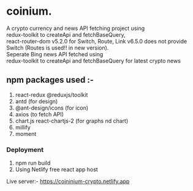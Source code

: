 # coinium.
A crypto currency and news API fetching project using <br/> redux-toolkit to createApi and fetchBaseQuery, <br/> react-router-dom v5.2.0 for Switch, Route, Link v6.5.0 does not provide Switch (Routes is used!! in new version).
<br/> Seperate Bing news API fetched using <br/> redux-toolkit to createApi and fetchBaseQuery for latest crypto news  

## npm packages used :-
1. react-redux @reduxjs/toolkit
2. antd (for design)
3. @ant-design/icons (for icon)
4. axios (to fetch API)
5. chart.js react-chartjs-2 (for graphs nd chart)
6. millify
7. moment

### Deployment
1. npm run build 
2. Using Netlify free react app host 

Live server:- https://coininium-crypto.netlify.app
